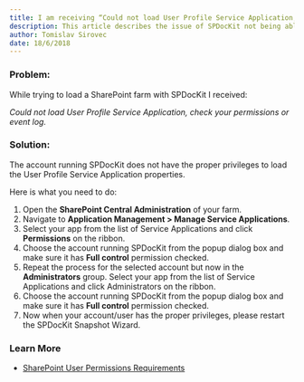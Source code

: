 ```yaml
---
title: I am receiving “Could not load User Profile Service Application, check your permissions or event log.”
description: This article describes the issue of SPDocKit not being able to load User Profile Service Application.
author: Tomislav Sirovec
date: 18/6/2018
---
```

### Problem:
While trying to load a SharePoint farm with SPDocKit I received:  

*Could not load User Profile Service Application, check your permissions or event log.*

### Solution:
The account running SPDocKit does not have the proper privileges to load the User Profile Service Application properties.

Here is what you need to do:
1. Open the **SharePoint Central Administration** of your farm.
2. Navigate to **Application Management > Manage Service Applications**.
3. Select your app from the list of Service Applications and click **Permissions** on the ribbon.
4. Choose the account running SPDocKit from the popup dialog box and make sure it has **Full control** permission checked.
5. Repeat the process for the selected account but now in the **Administrators** group. Select your app from the list of Service Applications and click Administrators on the ribbon.
6. Choose the account running SPDocKit from the popup dialog box and make sure it has **Full control** permission checked.
7. Now when your account/user has the proper privileges, please restart the SPDocKit Snapshot Wizard. 

### Learn More
* [SharePoint User Permissions Requirements](#internal/requirements/user-permissions-requirements)